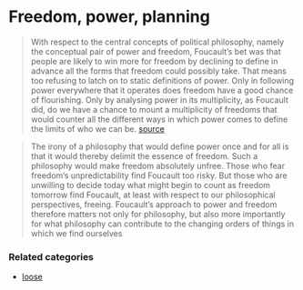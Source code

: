 # Freedom, power, planning

 

> With respect to the central concepts of political philosophy, namely the conceptual pair of power and freedom, Foucault’s bet was that people are likely to win more for freedom by declining to define in advance all the forms that freedom could possibly take. That means too refusing to latch on to static definitions of power. Only in following power everywhere that it operates does freedom have a good chance of flourishing. Only by analysing power in its multiplicity, as Foucault did, do we have a chance to mount a multiplicity of freedoms that would counter all the different ways in which power comes to define the limits of who we can be. [source](https://aeon.co/essays/why-foucaults-work-on-power-is-more-important-than-ever)

> The irony of a philosophy that would define power once and for all is that it would thereby delimit the essence of freedom. Such a philosophy would make freedom absolutely unfree. Those who fear freedom’s unpredictability find Foucault too risky. But those who are unwilling to decide today what might begin to count as freedom tomorrow find Foucault, at least with respect to our philosophical perspectives, freeing. Foucault’s approach to power and freedom therefore matters not only for philosophy, but also more importantly for what philosophy can contribute to the changing orders of things in which we find ourselves

### Related categories

- [loose](../loose)
